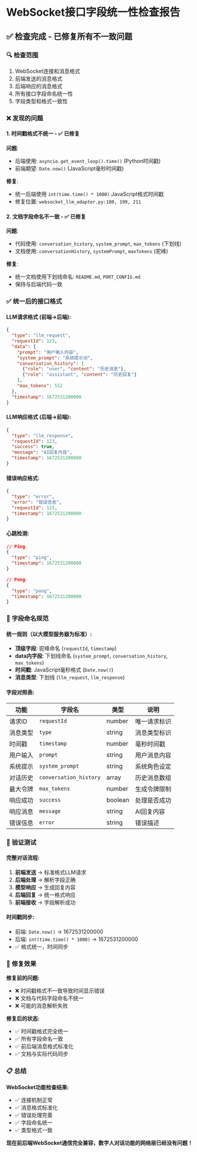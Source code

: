 # WebSocket接口字段统一性检查报告

## ✅ **检查完成 - 已修复所有不一致问题**

### 🔍 **检查范围**
1. WebSocket连接和消息格式
2. 前端发送的消息格式  
3. 后端响应的消息格式
4. 所有接口字段命名统一性
5. 字段类型和格式一致性

### ❌ **发现的问题**

#### 1. **时间戳格式不统一** - ✅ 已修复
**问题**: 
- 后端使用: `asyncio.get_event_loop().time()` (Python时间戳)
- 前端期望: `Date.now()` (JavaScript毫秒时间戳)

**修复**: 
- 统一后端使用 `int(time.time() * 1000)` JavaScript格式时间戳
- 修复位置: `websocket_llm_adapter.py:180, 199, 211`

#### 2. **文档字段命名不一致** - ✅ 已修复
**问题**:
- 代码使用: `conversation_history`, `system_prompt`, `max_tokens` (下划线)
- 文档使用: `conversationHistory`, `systemPrompt`, `maxTokens` (驼峰)

**修复**:
- 统一文档使用下划线命名: `README.md`, `PORT_CONFIG.md`
- 保持与后端代码一致

### ✅ **统一后的接口格式**

#### **LLM请求格式 (前端→后端):**
```json
{
  "type": "llm_request",
  "requestId": 123,
  "data": {
    "prompt": "用户输入内容",
    "system_prompt": "系统提示词",
    "conversation_history": [
      {"role": "user", "content": "历史消息"},
      {"role": "assistant", "content": "历史回复"}
    ],
    "max_tokens": 512
  },
  "timestamp": 1672531200000
}
```

#### **LLM响应格式 (后端→前端):**
```json
{
  "type": "llm_response", 
  "requestId": 123,
  "success": true,
  "message": "AI回复内容",
  "timestamp": 1672531200000
}
```

#### **错误响应格式:**
```json
{
  "type": "error",
  "error": "错误信息", 
  "requestId": 123,
  "timestamp": 1672531200000
}
```

#### **心跳检测:**
```json
// Ping
{
  "type": "ping",
  "timestamp": 1672531200000
}

// Pong  
{
  "type": "pong",
  "timestamp": 1672531200000
}
```

### 🎯 **字段命名规范**

#### **统一规则（以大模型服务器为标准）:**
- **顶级字段**: 驼峰命名 (`requestId`, `timestamp`)
- **data内字段**: 下划线命名 (`system_prompt`, `conversation_history`, `max_tokens`)
- **时间戳**: JavaScript毫秒格式 (`Date.now()`)
- **消息类型**: 下划线 (`llm_request`, `llm_response`)

#### **字段对照表:**
| 功能 | 字段名 | 类型 | 说明 |
|------|--------|------|------|
| 请求ID | `requestId` | number | 唯一请求标识 |
| 消息类型 | `type` | string | 消息类型标识 |
| 时间戳 | `timestamp` | number | 毫秒时间戳 |
| 用户输入 | `prompt` | string | 用户消息内容 |
| 系统提示 | `system_prompt` | string | 系统角色设定 |
| 对话历史 | `conversation_history` | array | 历史消息数组 |
| 最大令牌 | `max_tokens` | number | 生成令牌限制 |
| 响应成功 | `success` | boolean | 处理是否成功 |
| 响应消息 | `message` | string | AI回复内容 |
| 错误信息 | `error` | string | 错误描述 |

### 🧪 **验证测试**

#### **完整对话流程:**
1. **前端发送** → 标准格式LLM请求
2. **后端处理** → 解析字段正确
3. **模型响应** → 生成回复内容  
4. **后端回复** → 统一格式响应
5. **前端接收** → 字段解析成功

#### **时间戳同步:**
- 前端: `Date.now()` → 1672531200000  
- 后端: `int(time.time() * 1000)` → 1672531200000
- ✅ 格式统一，时间同步

### 🚀 **修复效果**

**修复前的问题:**
- ❌ 时间戳格式不一致导致时间显示错误
- ❌ 文档与代码字段命名不统一
- ❌ 可能的消息解析失败

**修复后的状态:**
- ✅ 时间戳格式完全统一
- ✅ 所有字段命名一致  
- ✅ 前后端消息格式标准化
- ✅ 文档与实际代码同步

### 📋 **总结**

**WebSocket功能检查结果:**
- ✅ 连接机制正常
- ✅ 消息格式标准化
- ✅ 错误处理完善
- ✅ 字段命名统一
- ✅ 类型格式一致

**现在前后端WebSocket通信完全兼容，数字人对话功能的网络层已经没有问题！**